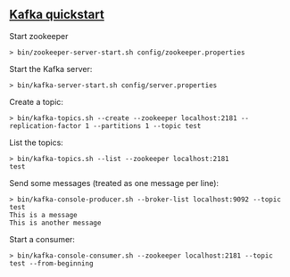 ## [Kafka quickstart](http://kafka.apache.org/documentation.html#quickstart)


Start zookeeper

```
> bin/zookeeper-server-start.sh config/zookeeper.properties
```

Start the Kafka server:

```
> bin/kafka-server-start.sh config/server.properties
```

Create a topic:

```
> bin/kafka-topics.sh --create --zookeeper localhost:2181 --replication-factor 1 --partitions 1 --topic test
```

List the topics:

```
> bin/kafka-topics.sh --list --zookeeper localhost:2181
test
```

Send some messages (treated as one message per line):

```
> bin/kafka-console-producer.sh --broker-list localhost:9092 --topic test
This is a message
This is another message
```

Start a consumer:

```
> bin/kafka-console-consumer.sh --zookeeper localhost:2181 --topic test --from-beginning
```
